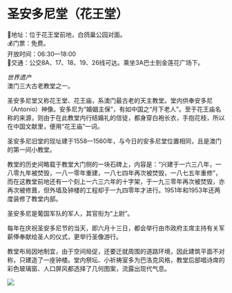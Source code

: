 # 圣安多尼堂（花王堂）  
📍地址：位于花王堂前地，白鸽巢公园对面。  
💰门票：免费。  
开放时间：06:30—18:00  
🚌交通：公交8A、17、18、19、26线可达。乘坐3A巴士到金莲花广场下。  

*世界遗产*  
澳门三大古老教堂之一。  

圣安多尼堂又称花王堂、花王庙，系澳门最古老的天主教堂。堂内供奉安多尼（Antonio）神像。安多尼为“婚姻主保”，有如中国之“月下老人”。至于花王庙名称的来源，则由于在此教堂内行结婚礼的信徒，都身穿白袍长衣，手抱花枝，所以在中国文献里，便用“花王庙”一词。  

圣安多尼旧堂的现址建于1558—1560年，与今日的安多尼堂位置相同，且是澳门的第一间小教堂。  

教堂的历史间略载于教堂大门侧的一块石碑上，内容是：“兴建于一六三八年，一八零九年被焚毁，一八一零年重建，一八七四年再次被焚毁，一八七五年重修”，而在这教堂前地还有一个刻上一六三六年的十字架，于一九三零年再次被焚毁，亦再次被修葺，但外墙及钟楼的工程却于一九四零年才进行。1951年和1953年还两度装修了教堂内部。  

圣安多尼是葡国军队的军人，其官衔为“上尉”。  

每年在庆祝圣安多尼节的当天，即六月十三日，都会举行由市政府主席主持有关军薪俸奉献给圣人的仪式，更举行圣像游行。  

教堂布局因地制宜，由于空间局促，还要迁就周围的道路环境，因此建筑平面不对称，只建造了一座钟楼。堂内祭坛、小祈祷室多为巴洛克风格，教堂后部唱诗席的彩色玻璃窗、人口屏风都选择了几何图案，流露出现代气息。  

![](https://raw.gitmirror.com/szqq0512/Pic/main/img/202201212150873.png)  
